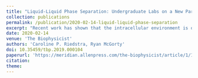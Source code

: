 ```yaml
---
title: "Liquid-Liquid Phase Separation: Undergraduate Labs on a New Paradigm for Intracellular Organization"
collection: publications
permalink: /publication/2020-02-14-liquid-liquid-phase-separation
excerpt: "Recent work has shown that the intracellular environment is organized not only through membrane-bound organelles but also through fluid droplets that emerge through liquid-liquid phase separation (LLPS). Intracellular LLPS has attracted recent attention because these fluid droplets, termed biomolecular condensates or membraneless organelles, seem to play important roles in cells' responses to stress, gene regulation, and pathologies. Our understanding of intracellular LLPS has advanced through many quantitative biophysical techniques. Here, we describe a set of undergraduate lab activities that highlight these biophysical techniques."
date: 2020-02-14
venue: 'The Biophysicist'
authors: 'Caroline P. Riedstra, Ryan McGorty'
doi: 10.35459/tbp.2019.000104
paperurl: 'https://meridian.allenpress.com/the-biophysicist/article/1/1/5/431475/Liquid-Liquid-Phase-Separation-Undergraduate-Labs'
citation: 
theme: 
---
```


